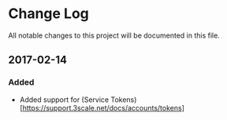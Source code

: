 # Change Log
All notable changes to this project will be documented in this file.

## 2017-02-14
### Added
- Added support for (Service Tokens)[https://support.3scale.net/docs/accounts/tokens]

